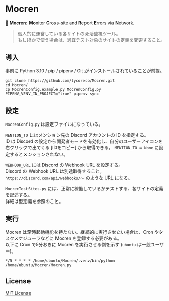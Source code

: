 
# Mocren

📢 **Mocren**: **Mo**nitor **C**ross-site and **R**eport **E**rrors via **N**etwork.

> 個人的に運営している各サイトの死活監視ツール。  
> もしほかで使う場合は、適宜テスト対象のサイトの定義を変更すること。

## 導入

事前に Python 3.10 / pip / pipenv / Git がインストールされていることが前提。

```Shell
git clone https://github.com/lycoreco/Mocren.git
cd Mocren/
cp MocrenConfig.example.py MocrenConfig.py
PIPENV_VENV_IN_PROJECT="true" pipenv sync
```

## 設定

`MocrenConfig.py` は設定ファイルになっている。

`MENTION_TO` にはメンション先の Discord アカウントの ID を指定する。  
ID は Discord の設定から開発者モードを有効化し、自分のユーザーアイコンを右クリックで出てくる [IDをコピー] から取得できる。
`MENTION_TO = None` に設定するとメンションされない。

`WEBHOOK_URL` には Discord の Webhook URL を設定する。  
Discord の Webhook URL は別途取得すること。`https://discord.com/api/webhooks/～` のような URL になる。

`MocrecTestSites.py` には、正常に稼働しているかテストする、各サイトの定義を記述する。  
詳細は型定義を参照のこと。

## 実行

Mocren は常時起動機能を持たない。継続的に実行させたい場合は、Cron やタスクスケジューラなどに Mocren を登録する必要がある。  
以下に Cron で5分おきに Mocren を実行させる例を示す (`ubuntu` は一般ユーザー)。

```
*/5 * * * * /home/ubuntu/Mocren/.venv/bin/python /home/ubuntu/Mocren/Mocren.py
```

## License

[MIT License](License.txt)
